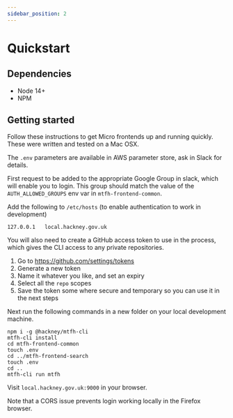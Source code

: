 ```yaml
---
sidebar_position: 2
---
```

# Quickstart

## Dependencies

- Node 14+
- NPM

## Getting started

Follow these instructions to get Micro frontends up and running quickly.
These were written and tested on a Mac OSX.

The `.env` parameters are available in AWS parameter store, ask in Slack for details.

First request to be added to the appropriate Google Group in slack, which will enable you to login.
This group should match the value of the `AUTH_ALLOWED_GROUPS` env var in `mtfh-frontend-common`.

Add the following to `/etc/hosts` (to enable authentication to work in development)

```
127.0.0.1   local.hackney.gov.uk
```

You will also need to create a GitHub access token to use in the process, which gives the CLI access to any
private repositories.

1. Go to https://github.com/settings/tokens
2. Generate a new token
3. Name it whatever you like, and set an expiry
4. Select all the `repo` scopes
5. Save the token some where secure and temporary so you can use it in the next steps

Next run the following commands in a new folder on your local development machine.

```
npm i -g @hackney/mtfh-cli
mtfh-cli install
cd mtfh-frontend-common
touch .env
cd ../mtfh-frontend-search
touch .env
cd ..
mtfh-cli run mtfh
```

Visit `local.hackney.gov.uk:9000` in your browser.

Note that a CORS issue prevents login working locally in the Firefox browser.
